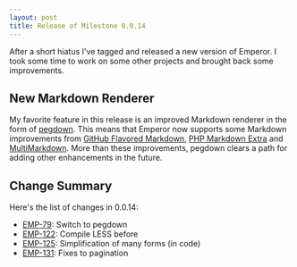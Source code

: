 ```yaml
---
layout: post
title: Release of Milestone 0.0.14
---
```


After a short hiatus I've tagged and released a new version of Emperor.  I took
some time to work on some other projects and brought back some improvements.

## New Markdown Renderer

My favorite feature in this release is an improved Markdown renderer in the form
of [pegdown](https://github.com/sirthias/pegdown). This means that Emperor now
supports some Markdown improvements from
[GitHub Flavored Markdown](http://github.github.com/github-flavored-markdown/),
[PHP Markdown Extra](http://michelf.ca/projects/php-markdown/extra/) and
[MultiMarkdown](http://fletcherpenney.net/multimarkdown/). More than these
improvements, pegdown clears a path for adding other enhancements in the future.

## Change Summary

Here's the list of changes in 0.0.14:

* [EMP-79](http://issues.emperorapp.com/ticket/EMP-79): Switch to pegdown
* [EMP-122](http://issues.emperorapp.com/ticket/EMP-122): Compile LESS before
* [EMP-125](http://issues.emperorapp.com/ticket/EMP-125): Simplification of many forms (in code)
* [EMP-131](http://issues.emperorapp.com/ticket/EMP-131): Fixes to pagination
